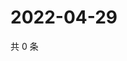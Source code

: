 # 2022-04-29

共 0 条

<!-- BEGIN WEIBO -->
<!-- 最后更新时间 Fri Apr 29 2022 23:22:30 GMT+0800 (China Standard Time) -->

<!-- END WEIBO -->
